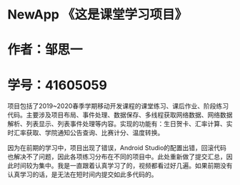 # NewApp 《这是课堂学习项目》
# 作者：邹思一
# 学号：41605059

项目包括了2019~2020春季学期移动开发课程的课堂练习、课后作业、阶段练习代码。主要涉及项目布局、事件处理、数据保存、多线程获取网络数据、网络数据解析、列表显示、列表事件处理等内容。实现的功能有：生日贺卡、汇率计算、实时汇率获取、学院通知公告查询、比赛计分、温度转换。

因为在前期的学习中，项目出现了错误，Android Studio的配置出错，回滚代码也解决不了问题，因此各项练习分布在不同的项目中。此处重新做了提交汇总，因此时间较为集中。我是一直跟着认真学习了的，视频都看过好几遍。如果前期没有认真学习的话，是无法在短时间内提交如此多代码的。
